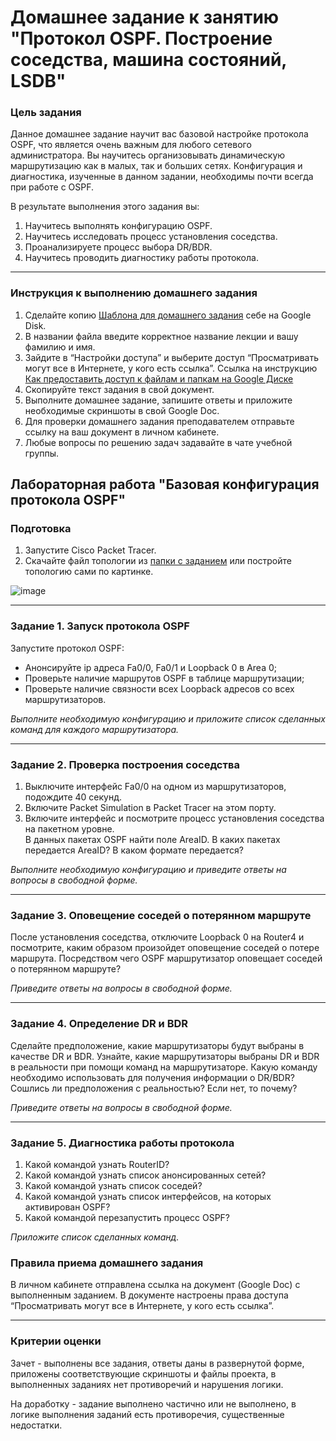 # Домашнее задание к занятию "Протокол OSPF. Построение соседства, машина состояний, LSDB"

### Цель задания

Данное домашнее задание научит вас базовой настройке протокола OSPF, что является очень важным для любого сетевого администратора. Вы научитесь организовывать динамическую маршрутизацию как в малых, так и больших сетях. Конфигурация и диагностика, изученные в данном задании, необходимы почти всегда при работе c OSPF.  

В результате выполнения этого задания вы:
1. Научитесь выполнять конфигурацию OSPF.
2. Научитесь исследовать процесс установления соседства.
4. Проанализируете процесс выбора DR/BDR.
5. Научитесь проводить диагностику работы протокола.

------

### Инструкция к выполнению домашнего задания

1. Сделайте копию [Шаблона для домашнего задания](https://u.netology.ru/backend/uploads/lms/content_assets/file/281/%D0%A1%D0%94%D0%95%D0%9B%D0%90%D0%99%D0%A2%D0%95_%D0%9A%D0%9E%D0%9F%D0%98%D0%AE_-_%D0%A8%D0%B0%D0%B1%D0%BB%D0%BE%D0%BD_%D0%B4%D0%BB%D1%8F_%D0%B4%D0%BE%D0%BC%D0%B0%D1%88%D0%BD%D0%B5%D0%B3%D0%BE_%D0%B7%D0%B0%D0%B4%D0%B0%D0%BD%D0%B8%D1%8F_1.1._%D0%9D%D0%B0%D0%B7%D0%B2%D0%B0%D0%BD%D0%B8%D0%B5_%D0%BB%D0%B5%D0%BA%D1%86%D0%B8%D0%B8_-_%D0%A4%D0%B0%D0%BC%D0%B8%D0%BB%D0%B8%D1%8F_%D0%98%D0%BC%D1%8F.docx) себе на Google Disk.
2. В названии файла введите корректное название лекции и вашу фамилию и имя.
3. Зайдите в “Настройки доступа” и выберите доступ “Просматривать могут все в Интернете, у кого есть ссылка”.
 Ссылка на инструкцию [Как предоставить доступ к файлам и папкам на Google Диске](https://support.google.com/docs/answer/2494822?hl=ru&co=GENIE.Platform%3DDesktop)
5. Скопируйте текст задания в свой документ.
6. Выполните домашнее задание, запишите ответы и приложите необходимые скриншоты в свой Google Doc.
7. Для проверки домашнего задания преподавателем отправьте ссылку на ваш документ в личном кабинете.
8. Любые вопросы по решению задач задавайте в чате учебной группы.

## Лабораторная работа "Базовая конфигурация протокола OSPF"


### Подготовка

1. Запустите Cisco Packet Tracer. 
2. Скачайте файл топологии из [папки с заданием](https://github.com/netology-code/drut-homeworks/tree/main/4-02) или постройте топологию сами по картинке. 

![image](https://user-images.githubusercontent.com/85602495/149903430-5ec488cc-9e2e-4633-b60a-9ddd3e693877.png)

------

### Задание 1. Запуск протокола OSPF 

Запустите протокол OSPF:  
 - Анонсируйте ip адреса Fa0/0, Fa0/1 и Loopback 0 в Area 0;
 - Проверьте наличие маршрутов OSPF в таблице маршрутизации;
 - Проверьте наличие связности всех Loopback адресов со всех маршрутизаторов.
 
*Выполните необходимую конфигурацию и приложите список сделанных команд для каждого маршрутизатора.*

------

### Задание 2. Проверка построения соседства

1. Выключите интерфейс Fa0/0 на одном из маршрутизаторов, подождите 40 секунд.  
2. Включите Packet Simulation в Packet Tracer на этом порту.  
3. Включите интерфейс и посмотрите процесс установления соседства на пакетном уровне.  
В данных пакетах OSPF найти поле AreaID. В каких пакетах передается AreaID? В каком формате передается?

*Выполните необходимую конфигурацию и приведите ответы на вопросы в свободной форме.*

------
### Задание 3. Оповещение соседей о потерянном маршруте

После установления соседства, отключите Loopback 0 на Router4 и посмотрите, каким образом произойдет оповещение соседей о потере маршрута. Посредством чего OSPF маршрутизатор
оповещает соседей о потерянном маршруте?

*Приведите ответы на вопросы в свободной форме.*


------

### Задание 4. Определение DR и BDR

Сделайте предположение, какие маршрутизаторы будут выбраны в качестве DR и BDR.  Узнайте, какие маршрутизаторы выбраны DR и BDR в реальности при помощи команд на маршрутизаторе. 
Какую команду необходимо использовать для получения информации о DR/BDR? Сошлись ли предположения с реальностью? Если нет, то почему?

*Приведите ответы на вопросы в свободной форме.*

------

### Задание 5. Диагностика работы протокола

1. Какой командой узнать RouterID?
2. Какой командой узнать список анонсированных сетей?
3. Какой командой узнать список соседей?
4. Какой командой узнать список интерфейсов, на которых активирован OSPF?
5. Какой командой перезапустить процесс OSPF?

*Приложите список сделанных команд.* 

### Правила приема домашнего задания

В личном кабинете отправлена ссылка на документ (Google Doc) с выполненным заданием. В документе настроены права доступа “Просматривать могут все в Интернете, у кого есть ссылка”.

---

### Критерии оценки

Зачет - выполнены все задания, ответы даны в развернутой форме, приложены соответствующие скриншоты и файлы проекта, в выполненных заданиях нет противоречий и нарушения логики.

На доработку - задание выполнено частично или не выполнено, в логике выполнения заданий есть противоречия, существенные недостатки.

